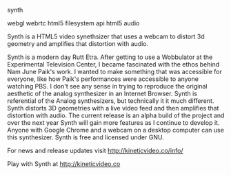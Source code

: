 synth

webgl webrtc html5 filesystem api html5 audio 

Synth is a HTML5 video synethsizer that uses a webcam to distort 3d geometry and amplifies that distortion with audio.

Synth is a modern day Rutt Etra. After getting to use a Wobbulator at the Experimental Television Center, I became fascinated with the ethos behind Nam June Paik's work. I wanted to make something that was accessible for everyone, like how Paik's performances were accessible to anyone watching PBS. I don't see any sense in trying to reproduce the original aesthetic of the analog synthesizer in an Internet Browser. Synth is referential of the Analog synthesizers, but technically it it much different.  Synth distorts 3D geometries with a live video feed and then amplifies that distortion with audio. The current release is an alpha build of the project and over the next year Synth will gain more features as I continue to develop it. Anyone with Google Chrome and a webcam on a desktop computer can use this synthesizer. Synth is free and licensed under GNU. 

For news and release updates visit http://kineticvideo.co/info/

Play with Synth at http://kineticvideo.co
